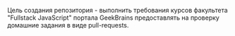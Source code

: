 Цель создания репозитория - выполнить требования курсов факультета "Fullstack JavaScript" портала GeekBrains предоставлять на проверку домашние задания в виде pull-requests.